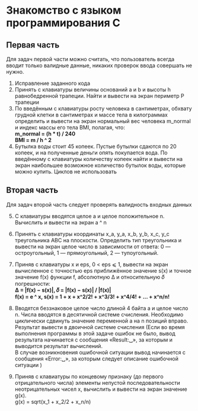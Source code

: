 # Знакомство с языком программирования С

## Первая часть

Для задач первой части можно считать, что пользователь всегда вводит только
валидные данные, никаких проверок ввода совершать не нужно.

1. Исправление заданного кода
2. Принять с клавиатуры величины оснований a и b и высоты h равнобедренной трапеции. Найти и вывести на экран периметр P трапеции
3. По введённым с клавиатуры росту человека в сантиметрах, обхвату грудной
клетки в сантиметрах и массе тела в килограммах определить и вывести на экран нормальный вес человека m_normal и индекс массы его тела BMI, полагая, что: <br> __m_normal = (h * t) / 240__ <br> __BMI = m / h ^ 2__
4. Бутылка воды стоит 45 копеек. Пустые бутылки сдаются по 20 копеек, и на полученные деньги опять покупается вода. По введённому с клавиатуры количеству копеек найти и вывести на экран наибольшее возможное количество бутылок воды, которые можно купить. Циклов не использовать

## Вторая часть

Для задач второй часть следует проверять валидность входных данных

5. С клавиатуры вводятся целое a и целое положительное n. Вычислить и вывести на экран a ^ n

6. Принять с клавиатуры координаты x_a, y_a, x_b, y_b, x_c,  y_c треугольника ABC на плоскости. Определить тип треугольника и вывести на экран целое число в зависимости от ответа: 0 — остроугольный, 1 — прямоугольный, 2 — тупоугольный.

7. Приняв с клавиатуры x и eps, 0 < eps ⩽ 1, вывести на экран вычисленное с точностью eps приближённое значение s(x) и точное значение f(x) функции f, абсолютную ∆ и относительную 𝛿 погрешности: <br>
__∆ = |f(x) − s(x)|, 𝛿 = |f(x) − s(x)| / |f(x)|__ <br>
__f(x) = e ^ x, s(x) = 1 + x + x^2/2! + x^3/3! + x^4/4! + ... + x^n/n!__

8. Вводятся беззнаковое целое число длиной 4 байта a и целое число n. Числа вводятся в десятичной системе счисления. Необходимо циклически сдвинуть значение переменной a на n позиций вправо. Результат вывести в двоичной системе счисления 
(Если во время выполнения программы в этой задаче ошибок не было, вывод результата начинается с сообщения «Result:␣», за которым и выводится результат вычислений. <br> В случае возникновения ошибочной ситуации вывод начинается с сообщения «Error:␣», за которым следует описание ошибочной ситуации )

9. Приняв с клавиатуры по концевому признаку (до первого отрицательного числа) элементы непустой последовательности неотрицательных чисел x, вычислить и вывести на экран значение g(x).<br>
g(x) = sqrt(x_1 + x_2/2 + x_n/n)
